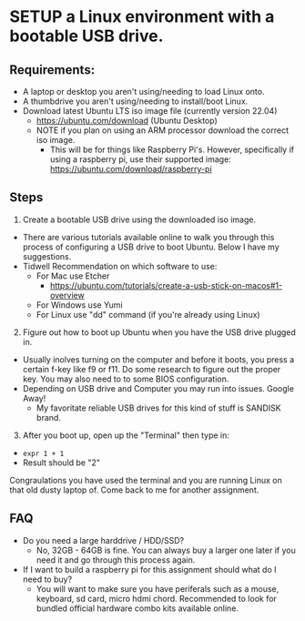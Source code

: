 # SETUP a Linux environment with a bootable USB drive.

## Requirements: 
- A laptop or desktop you aren't using/needing to load Linux onto.
- A thumbdrive you aren't using/needing to install/boot Linux.
- Download latest Ubuntu LTS iso image file (currently version 22.04)
  - https://ubuntu.com/download (Ubuntu Desktop)
  - NOTE if you plan on using an ARM processor download the correct iso image. 
    - This will be for things like Raspberry Pi's. However, specifically if using a raspberry pi, use their supported image: https://ubuntu.com/download/raspberry-pi

## Steps
1. Create a bootable USB drive using the downloaded iso image.
  - There are various tutorials available online to walk you through this process of configuring a USB drive to boot Ubuntu. Below I have my suggestions.
  - Tidwell Recommendation on which software to use:
    - For Mac use Etcher
      - https://ubuntu.com/tutorials/create-a-usb-stick-on-macos#1-overview
    - For Windows use Yumi
    - For Linux use "dd" command (if you're already using Linux)
2. Figure out how to boot up Ubuntu when you have the USB drive plugged in.
  - Usually inolves turning on the computer and before it boots, you press a certain f-key like f9 or f11. Do some research to figure out the proper key. You may also need to to some BIOS configuration. 
  - Depending on USB drive and Computer you may run into issues. Google Away!
    - My favoritate reliable USB drives for this kind of stuff is SANDISK brand.

3. After you boot up, open up the "Terminal" then type in:
  - `expr 1 + 1`
  - Result should be "2" 

Congraulations you have used the terminal and you are running Linux on that old dusty laptop of. Come back to me for another assignment.

## FAQ
- Do you need a large harddrive / HDD/SSD?
  - No, 32GB - 64GB is fine. You can always buy a larger one later if you need it and go through this process again.
- If I want to build a raspberry pi for this assignment should what do I need to buy?
  - You will want to make sure you have periferals such as a mouse, keyboard, sd card, micro hdmi chord. Recommended to look for bundled official hardware combo kits available online.
